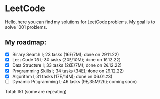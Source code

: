 # LeetCode

Hello, here you can find my solutions for LeetCode problems. My goal is to solve 1001 problems.

## My roadmap:
- [x] Binary Search I;  23 tasks (16E/7M); done on 29.11.22)
- [x] Leet Code 75 I; 30 tasks (20E/10M); done on 19.12.22)
- [x] Data Structure I; 33 tasks (26E/7M); done on 26.12.22)
- [x] Programming Skills I; 34 tasks (34E); done on 29.12.22)
- [x] Algorithm I; 31 tasks (17E/14M); done on 06.01.23)
- [ ] Dynamic Programming I; 46 tasks (9E/35M/2h); coming soon)

Total: 151 (some are repeating)
